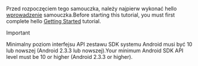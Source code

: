 <span data-ttu-id="a8d18-101">Przed rozpoczęciem tego samouczka, należy najpierw wykonać hello [wprowadzenie](../articles/mobile-engagement/mobile-engagement-android-get-started.md) samouczka.</span><span class="sxs-lookup"><span data-stu-id="a8d18-101">Before starting this tutorial, you must first complete hello [Getting Started](../articles/mobile-engagement/mobile-engagement-android-get-started.md) tutorial.</span></span>

> [!IMPORTANT]
> <span data-ttu-id="a8d18-102">Minimalny poziom interfejsu API zestawu SDK systemu Android musi być 10 lub nowszej (Android 2.3.3 lub nowszej).</span><span class="sxs-lookup"><span data-stu-id="a8d18-102">Your minimum Android SDK API level must be 10 or higher (Android 2.3.3 or higher).</span></span>
> 
> 

